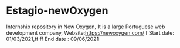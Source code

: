 # Estagio-newOxygen

Internship repository in New Oxygen,
It is a large Portuguese web development company,
Website:https://newoxygen.com/
f
Start date: 01/03/2021,ff
ff
End date : 09/06/2021
